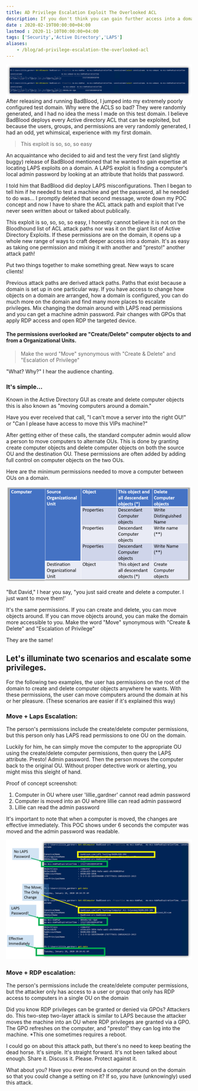 ```yaml
---
title: AD Privilege Escalation Exploit The Overlooked ACL
description: If you don't think you can gain further access into a domain, think again. Use simple permissions to alter the domain and escalate privileges even further
date : 2020-02-19T00:00:00+04:00
lastmod : 2020-11-10T00:00:00+04:00
tags: ['Security','Active Directory','LAPS']
aliases:
    - /blog/ad-privilege-escalation-the-overlooked-acl
---
```


![privileged escalation active directory](images/privesc1.png?classes=shadow&width=60pc)
After releasing and running BadBlood, I jumped into my extremely poorly configured test domain. Why were the ACLS so bad? They were randomly generated, and I had no idea the mess I made on this test domain. I believe BadBlood deploys every Active directory ACL that can be exploited, but because the users, groups, and permissions are very randomly generated, I had an odd, yet whimsical, experience with my first domain. 

> This exploit is so, so, so easy
 
An acquaintance who decided to aid and test the very first (and slightly buggy) release of BadBlood mentioned that he wanted to gain expertise at locating LAPS exploits on a domain. A LAPS exploit is finding a computer's local admin password by looking at an attribute that holds that password. 

 

I told him that BadBlood did deploy LAPS misconfigurations. Then I began to tell him if he needed to test a machine and get the password, all he needed to do was… I promptly deleted that second message, wrote down my POC concept and now I have to share the ACL attack path and exploit that I've never seen written about or talked about publically.

 

This exploit is so, so, so, so easy, I honestly cannot believe it is not on the Bloodhound list of ACL attack paths nor was it on the giant list of Active Directory Exploits. If these permissions are on the domain, it opens up a whole new range of ways to craft deeper access into a domain. It's as easy as taking one permission and mixing it with another and "presto!" another attack path!

 

Put two things together to make something great. New ways to scare clients!


 
 

Previous attack paths are derived attack paths. Paths that exist because a domain is set up in one particular way. If you have access to change how objects on a domain are arranged, how a domain is configured, you can do much more on the domain and find many more places to escalate privileges. Mix changing the domain around with LAPS read permissions and you can get a machine admin password. Pair changes with GPOs that apply RDP access and open RDP the targeted device.  

 

#### The permissions overlooked are "Create/Delete" computer objects to and from a Organizational Units.

> Make the word "Move" synonymous with "Create & Delete" and "Escalation of Privilege"
 

"What? Why?" I hear the audience chanting.

### It's simple...
Known in the Active Directory GUI as create and delete computer objects this is also known as "moving computers around a domain."

Have you ever received that call, "I can't move a server into the right OU!" or "Can I please have access to move this VIPs machine?"


After getting either of these calls, the standard computer admin would allow a person to move computers to alternate OUs. This is done by granting create computer objects and delete computer objects on both the source OU and the destination OU. These permissions are often added by adding full control on computer objects on the two OUs. 

Here are the minimum permissions needed to move a computer between OUs on a domain.

![privileged escalation active directory](images/privesc2.png?classes=shadow&width=60pc)

"But David," I hear you say, "you just said create and delete a computer. I just want to move them!'

 

It's the same permissions. If you can create and delete, you can move objects around. If you can move objects around, you can make the domain more accessible to you. Make the word "Move" synonymous with "Create & Delete" and "Escalation of Privilege"

 
They are the same!

 

## Let's illuminate two scenarios and escalate some privileges.
 

For the following two examples, the user has permissions on the root of the domain to create and delete computer objects anywhere he wants. With these permissions, the user can move computers around the domain at his or her pleasure. (These scenarios are easier if it's explained this way)

 

### Move + Laps Escalation:
The person's permissions include the create/delete computer permissions, but this person only has LAPS read permissions to one OU on the domain.

 

Luckily for him, he can simply move the computer to the appropriate OU using the create/delete computer permissions, then query the LAPS attribute. Presto! Admin password. Then the person moves the computer back to the original OU. Without proper detective work or alerting, you might miss this sleight of hand. 

Proof of concept screenshot: 

1. Computer in OU where user 'lillie_gardner' cannot read admin password
1. Computer is moved into an OU where lillie can read admin password
1. Lillie can read the admin password

 
It's important to note that when a computer is moved, the changes are effective immediately.  This POC shows under 6 seconds the computer was moved and the admin password was readable.

![privileged escalation active directory](images/privesc3.png?classes=shadow&width=60pc)

### Move + RDP escalation:
The person's permissions include the create/delete computer permissions, but the attacker only has access to a user or group that only has RDP access to computers in a single OU on the domain

 

Did you know RDP privileges can be granted or denied via GPOs? Attackers do. This two-step two-layer attack is similar to LAPS because the attacker moves the machine into an OU where RDP privileges are granted via a GPO. The GPO refreshes on the computer, and "presto!" they can log into the machine. *This one sometimes requires a reboot. 

 

I could go on about this attack path, but there's no need to keep beating the dead horse. It's simple. It's straight forward. It's not been talked about enough. Share it. Discuss it. Please. Protect against it. 

 

What about you? Have you ever moved a computer around on the domain so that you could change a setting on it? If so, you have (unknowingly) used this attack.
